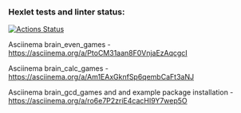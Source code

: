 ### Hexlet tests and linter status:
[![Actions Status](https://github.com/ankosde/python-project-49/workflows/hexlet-check/badge.svg)](https://github.com/ankosde/python-project-49/actions)


Asciinema brain_even_games - https://asciinema.org/a/PtoCM31aan8F0VnjaEzAqcgcI

Asciinema brain_calc_games -  https://asciinema.org/a/Am1EAxGknfSp6qembCaFt3aNJ
 
Asciinema brain_gcd_games and and example package installation - https://asciinema.org/a/ro6e7P2zriE4cacHI9Y7wep5O

